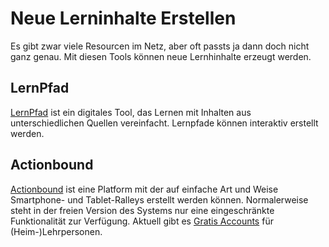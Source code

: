 # Neue Lerninhalte Erstellen

Es gibt zwar viele Resourcen im Netz, aber oft passts ja dann doch nicht ganz genau. Mit diesen Tools können neue Lernhinhalte erzeugt werden.

## LernPfad

[LernPfad](https://lernpfad.ch/) ist ein digitales Tool, das Lernen mit Inhalten aus unterschiedlichen Quellen vereinfacht. Lernpfade können interaktiv erstellt werden. 

## Actionbound

[Actionbound](https://de.actionbound.com/) ist eine Platform mit der auf einfache Art und Weise Smartphone- und Tablet-Ralleys erstellt werden können. Normalerweise steht in der freien Version des Systems nur eine eingeschränkte Funktionalität zur Verfügung. Aktuell gibt es [Gratis Accounts](https://de.actionbound.com/blog/5e70860e1895f72b8f6f4dae) für (Heim-)Lehrpersonen.
